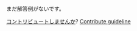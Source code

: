 
まだ解答例がないです。

[コントリビュートしませんか](https://github.com/BFEdev/BFE.dev-solutions/blob/main/quiz/if-ii_ja.md)?  [Contribute guideline](https://github.com/BFEdev/BFE.dev-solutions#how-to-contribute)
